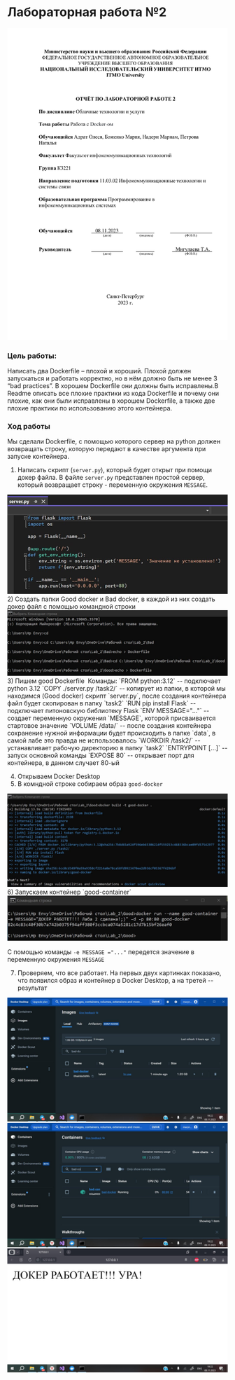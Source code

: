 # Лабораторная работа №2
<img src="/pics/titul1.jpg" alt="Титульный лист">

### Цель работы: 
Написать два Dockerfile – плохой и хороший. Плохой должен запускаться и работать корректно, но в нём должно быть не менее 3 “bad practices”. В хорошем Dockerfile они должны быть исправлены.В Readme описать все плохие практики из кода Dockerfile и почему они плохие, как они были исправлены в хорошем  Dockerfile, а также две плохие практики по использованию этого контейнера.

### Ход работы

Мы сделали Dockerfile, с помощью которого сервер на python должен возвращать строку, которую передают в качестве аргумента при запуске контейнера.

1) Написать скрипт (`server.py`), который будет открыт при помощи докер файла. В файле `server.py` представлен простой сервер, который возвращает строку - переменную окружения `MESSAGE`.
<img src="/pics/python_server.jpg" alt="">
2) Создать папки Good  docker и Bad docker, в каждой из них создать докер файл с помощью командной строки
<img src="/pics/create_docker.jpg" alt="">
3) Пишем good Dockerfile 
<img src="/pics/good-docker.jpg" alt="">
Команды:
`FROM python:3.12` -- подключает python 3.12
`COPY ./server.py /task2/` -- копирует из папки, в которой мы находимся (Good docker) скрипт `server.py`, после создания контейнера файл будет скопирован в папку `task2`
`RUN pip install Flask` -- подключает питоновскую библиотеку Flask
`ENV MESSAGE="..."` -- создает переменную окружения `MESSAGE`, которой присваивается стартовое значение
`VOLUME /data/` -- после создания контейнера сохранение нужной информации будет происходить в папке `data`, в самой лабе это правда не использовалось
`WORKDIR /task2/` -- устанавливает рабочую директорию в папку `task2`
`ENTRYPOINT [...]` -- запуск основной команды
`EXPOSE 80` -- открывает порт для контейнера, в данном случает 80-ый

4) Открываем Docker Desktop
5) В комндной строке собираем образ `good-docker`
<img src="/pics/good-image.jpg" alt="">
6) Запускаем контейнер `good-container`
<img src="/pics/good-cont-run.jpg" alt="">

С помощью команды `-e MESSAGE ="..."` передется значение в переменную окружения `MESSAGE`

7) Проверяем, что все работает. На первых двух картинках показано, что появился образ и контейнер в Docker Desktop, а на третей -- результат
<img src="/pics/rez-image.jpg" alt="">
<img src="/pics/rez-cont.jpg" alt="">
<img src="/pics/rez.jpg" alt="">
